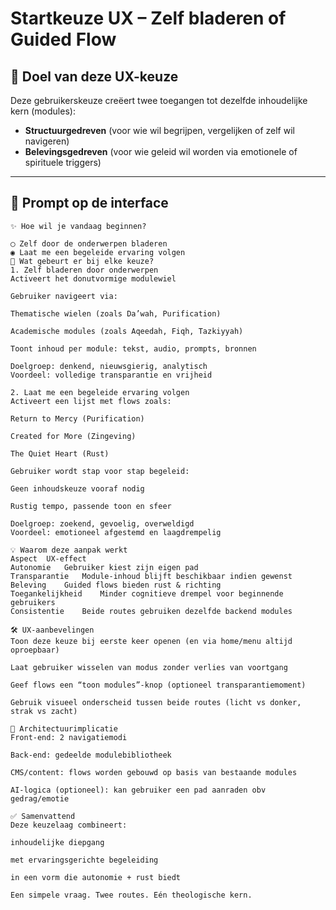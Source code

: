 # Startkeuze UX – Zelf bladeren of Guided Flow

## 🎯 Doel van deze UX-keuze

Deze gebruikerskeuze creëert twee toegangen tot dezelfde inhoudelijke kern (modules):

- **Structuurgedreven** (voor wie wil begrijpen, vergelijken of zelf wil navigeren)
- **Belevingsgedreven** (voor wie geleid wil worden via emotionele of spirituele triggers)

---

## 🧭 Prompt op de interface

```plaintext
✨ Hoe wil je vandaag beginnen?

◯ Zelf door de onderwerpen bladeren  
◉ Laat me een begeleide ervaring volgen
🧩 Wat gebeurt er bij elke keuze?
1. Zelf bladeren door onderwerpen
Activeert het donutvormige modulewiel

Gebruiker navigeert via:

Thematische wielen (zoals Da’wah, Purification)

Academische modules (zoals Aqeedah, Fiqh, Tazkiyyah)

Toont inhoud per module: tekst, audio, prompts, bronnen

Doelgroep: denkend, nieuwsgierig, analytisch
Voordeel: volledige transparantie en vrijheid

2. Laat me een begeleide ervaring volgen
Activeert een lijst met flows zoals:

Return to Mercy (Purification)

Created for More (Zingeving)

The Quiet Heart (Rust)

Gebruiker wordt stap voor stap begeleid:

Geen inhoudskeuze vooraf nodig

Rustig tempo, passende toon en sfeer

Doelgroep: zoekend, gevoelig, overweldigd
Voordeel: emotioneel afgestemd en laagdrempelig

💡 Waarom deze aanpak werkt
Aspect	UX-effect
Autonomie	Gebruiker kiest zijn eigen pad
Transparantie	Module-inhoud blijft beschikbaar indien gewenst
Beleving	Guided flows bieden rust & richting
Toegankelijkheid	Minder cognitieve drempel voor beginnende gebruikers
Consistentie	Beide routes gebruiken dezelfde backend modules

🛠 UX-aanbevelingen
Toon deze keuze bij eerste keer openen (en via home/menu altijd oproepbaar)

Laat gebruiker wisselen van modus zonder verlies van voortgang

Geef flows een “toon modules”-knop (optioneel transparantiemoment)

Gebruik visueel onderscheid tussen beide routes (licht vs donker, strak vs zacht)

🧱 Architectuurimplicatie
Front-end: 2 navigatiemodi

Back-end: gedeelde modulebibliotheek

CMS/content: flows worden gebouwd op basis van bestaande modules

AI-logica (optioneel): kan gebruiker een pad aanraden obv gedrag/emotie

✅ Samenvattend
Deze keuzelaag combineert:

inhoudelijke diepgang

met ervaringsgerichte begeleiding

in een vorm die autonomie + rust biedt

Een simpele vraag. Twee routes. Eén theologische kern.